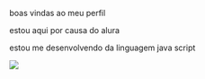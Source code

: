 boas vindas ao meu perfil

estou aqui por causa do alura

estou me desenvolvendo da linguagem java script

![](https://media1.tenor.com/m/FgH_yP41T4sAAAAC/messi-and-neymar.gif)
